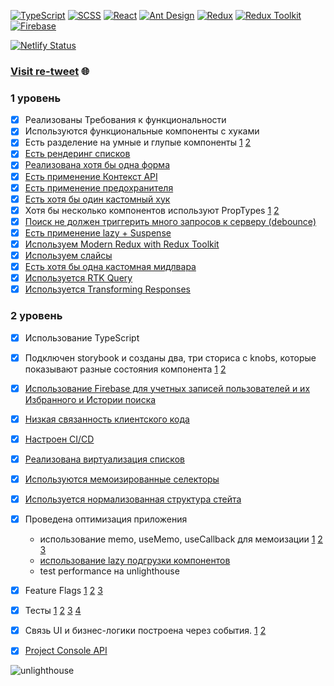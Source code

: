 [![TypeScript](https://img.shields.io/badge/TypeScript-Next-blue?style=flat-square&logo=typescript)](https://www.typescriptlang.org/)
[![SCSS](https://img.shields.io/badge/SCSS-Styles-orange?style=flat-square&logo=sass)](https://sass-lang.com/)
[![React](https://img.shields.io/badge/React-Library-blue?style=flat-square&logo=react)](https://reactjs.org/)
[![Ant Design](https://img.shields.io/badge/Ant_Design-0170FE?style=flat-square&logo=ant-design)](https://ant.design/)
[![Redux](https://img.shields.io/badge/Redux-764ABC?style=flat-square&logo=redux)](https://redux.js.org/)
[![Redux Toolkit](https://img.shields.io/badge/Redux_Toolkit-764ABC?style=flat-square&logo=redux)](https://redux-toolkit.js.org/)
[![Firebase](https://img.shields.io/badge/Firebase-FFCA28?style=flat-square&logo=firebase)](https://firebase.google.com/)

[![Netlify Status](https://api.netlify.com/api/v1/badges/8743b257-27fb-443c-969a-6555395e4f5c/deploy-status)](https://app.netlify.com/sites/re-tweet/deploys)
### [Visit re-tweet](https://main--re-tweet.netlify.app/) 🌐

### 1 уровень
- [x] Реализованы Требования к функциональности
- [x] Используются функциональные компоненты c хуками 
- [x] Есть разделение на умные и глупые компоненты [1](https://github.com/jesus-cyclist/re-tweet/blob/main/src/enteties/news/ui/news-card/news-card.tsx) [2](https://github.com/jesus-cyclist/re-tweet/blob/main/src/pages/main/ui/main-page.tsx)
- [x] [Есть рендеринг списков](https://github.com/jesus-cyclist/re-tweet/blob/main/src/widgets/news-list/ui/news-list.tsx)
- [x] [Реализована хотя бы одна форма](https://github.com/jesus-cyclist/re-tweet/blob/main/src/features/authentication/ui/signup-form/signup-form.tsx)
- [x] [Есть применение Контекст API](https://github.com/jesus-cyclist/re-tweet/blob/main/src/app/providers/with-theme.tsx)
- [x] [Есть применение предохранителя](https://github.com/jesus-cyclist/re-tweet/blob/main/src/app/providers/with-error-boundary.tsx)
- [x] [Есть хотя бы один кастомный хук](https://github.com/jesus-cyclist/re-tweet/blob/main/src/shared/lib/hooks/use-click-outside.ts)
- [x] Хотя бы несколько компонентов используют PropTypes [1](https://github.com/jesus-cyclist/re-tweet/blob/main/src/shared/UI/layout/layout.tsx) [2](https://github.com/jesus-cyclist/re-tweet/blob/main/src/shared/UI/link/link.tsx)
- [x] [Поиск не должен триггерить много запросов к серверу (debounce)](https://github.com/jesus-cyclist/re-tweet/blob/main/src/widgets/search-list/ui/search-list.tsx)
- [x] [Есть применение lazy + Suspense](https://github.com/jesus-cyclist/re-tweet/blob/main/src/app/router/app-router.tsx)
- [x] [Используем Modern Redux with Redux Toolkit](https://github.com/jesus-cyclist/re-tweet/blob/main/src/app/store.ts) 
- [x] [Используем слайсы](https://github.com/jesus-cyclist/re-tweet/blob/main/src/features/authentication/model/store.ts)
- [x] [Есть хотя бы одна кастомная мидлвара](https://github.com/jesus-cyclist/re-tweet/blob/main/src/features/authentication/model/middleware.ts)
- [x] [Используется RTK Query](https://github.com/jesus-cyclist/re-tweet/blob/main/src/shared/api/space-flight/api.ts) 
- [x] [Используется Transforming Responses](https://github.com/jesus-cyclist/re-tweet/blob/main/src/shared/api/space-flight/api.ts) 

### 2 уровень
- [x] Использование TypeScript
- [x] Подключен storybook и созданы два, три сториса с knobs, которые показывают разные состояния компонента [1](https://github.com/jesus-cyclist/re-tweet/blob/main/src/stories/filter.stories.tsx) [2](https://github.com/jesus-cyclist/re-tweet/blob/main/src/stories/loader.stories.tsx)
- [x] [Использование Firebase для учетных записей пользователей и их Избранного и Истории поиска](https://github.com/jesus-cyclist/re-tweet/blob/main/src/shared/api/db/provider/firebase/config.ts)
- [x] [Низкая связанность клиентского кода](https://github.com/jesus-cyclist/re-tweet/blob/main/src/shared/api/db/provider/provider-switcher.ts)
- [x] [Настроен CI/CD](https://github.com/jesus-cyclist/re-tweet/blob/main/.github/workflows/actions.yml)
- [x] [Реализована виртуализация списков](https://github.com/jesus-cyclist/re-tweet/blob/main/src/widgets/search-list/ui/search-list.tsx)
- [x] [Используются мемоизированные селекторы](https://github.com/jesus-cyclist/re-tweet/blob/main/src/features/authentication/model/selectors.ts)
- [x] [Используется нормализованная структура стейта](https://github.com/jesus-cyclist/re-tweet/blob/main/src/enteties/news/model/store.ts) 
- [x] Проведена оптимизация приложения
  - использование memo, useMemo, useCallback для мемоизации [1](https://github.com/jesus-cyclist/re-tweet/blob/main/src/pages/main/ui/main-page.tsx) [2](https://github.com/jesus-cyclist/re-tweet/blob/main/src/features/header-menu/ui/header-menu/header-menu.tsx) [3](https://github.com/jesus-cyclist/re-tweet/blob/main/src/app/providers/with-theme.tsx)
  - [использование lazy подгрузки компонентов](https://github.com/jesus-cyclist/re-tweet/blob/main/src/app/router/app-router.tsx)
  - test performance на unlighthouse
- [x] Feature Flags [1](https://github.com/jesus-cyclist/re-tweet/blob/main/server/index.mjs) [2](https://github.com/jesus-cyclist/re-tweet/blob/main/src/features/news-control-panel/model/store.ts) [3](https://github.com/jesus-cyclist/re-tweet/blob/main/src/pages/main/api/api.ts)
- [x] Тесты [1](https://github.com/jesus-cyclist/re-tweet/blob/main/cypress/e2e/favourite-action.cy.ts) [2](https://github.com/jesus-cyclist/re-tweet/blob/main/cypress/e2e/search-information.cy.ts) [3](https://github.com/jesus-cyclist/re-tweet/blob/main/src/shared/lib/hooks/use-debounce.test.tsx) [4](https://github.com/jesus-cyclist/re-tweet/blob/main/src/shared/api/space-flight/data-field-transformer.test.ts)
- [x] Связь UI и бизнес-логики построена через события. [1](https://github.com/jesus-cyclist/re-tweet/blob/main/src/widgets/search-list/ui/search-list.tsx) [2](https://github.com/jesus-cyclist/re-tweet/blob/main/src/features/authentication/ui/signin-form/signin-form.tsx)
- [x] [Project Console API](https://github.com/jesus-cyclist/re-tweet/blob/main/src/shared/api/console/middleware.ts)


![unlighthouse](https://github.com/jesus-cyclist/re-tweet/assets/112469129/deea32de-c642-4b65-abae-946cd643aa14)

